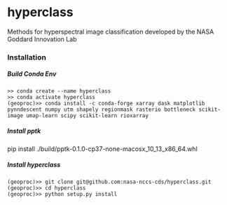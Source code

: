 # hyperclass
Methods for hyperspectral image classification developed by the NASA Goddard Innovation Lab


### Installation

##### Build Conda Env
```
>> conda create --name hyperclass
>> conda activate hyperclass
(geoproc)>> conda install -c conda-forge xarray dask matplotlib pynndescent numpy utm shapely regionmask rasterio bottleneck scikit-image umap-learn scipy scikit-learn rioxarray

```

##### Install pptk
pip install ./build/pptk-0.1.0-cp37-none-macosx_10_13_x86_64.whl

##### Install hyperclass
```
(geoproc)>> git clone git@github.com:nasa-nccs-cds/hyperclass.git
(geoproc)>> cd hyperclass
(geoproc)>> python setup.py install


